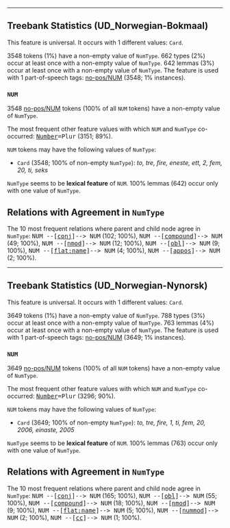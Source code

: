 

--------------------------------------------------------------------------------

## Treebank Statistics (UD_Norwegian-Bokmaal)

This feature is universal.
It occurs with 1 different values: `Card`.

3548 tokens (1%) have a non-empty value of `NumType`.
662 types (2%) occur at least once with a non-empty value of `NumType`.
642 lemmas (3%) occur at least once with a non-empty value of `NumType`.
The feature is used with 1 part-of-speech tags: [no-pos/NUM]() (3548; 1% instances).

### `NUM`

3548 [no-pos/NUM]() tokens (100% of all `NUM` tokens) have a non-empty value of `NumType`.

The most frequent other feature values with which `NUM` and `NumType` co-occurred: <tt><a href="Number.html">Number</a>=Plur</tt> (3151; 89%).

`NUM` tokens may have the following values of `NumType`:

* `Card` (3548; 100% of non-empty `NumType`): <em>to, tre, fire, eneste, ett, 2, fem, 20, ti, seks</em>

`NumType` seems to be **lexical feature** of `NUM`. 100% lemmas (642) occur only with one value of `NumType`.

## Relations with Agreement in `NumType`

The 10 most frequent relations where parent and child node agree in `NumType`:
<tt>NUM --[<a href="../dep/conj.html">conj</a>]--> NUM</tt> (102; 100%),
<tt>NUM --[<a href="../dep/compound.html">compound</a>]--> NUM</tt> (49; 100%),
<tt>NUM --[<a href="../dep/nmod.html">nmod</a>]--> NUM</tt> (12; 100%),
<tt>NUM --[<a href="../dep/obl.html">obl</a>]--> NUM</tt> (9; 100%),
<tt>NUM --[<a href="../dep/flat:name.html">flat:name</a>]--> NUM</tt> (4; 100%),
<tt>NUM --[<a href="../dep/appos.html">appos</a>]--> NUM</tt> (2; 100%).



--------------------------------------------------------------------------------

## Treebank Statistics (UD_Norwegian-Nynorsk)

This feature is universal.
It occurs with 1 different values: `Card`.

3649 tokens (1%) have a non-empty value of `NumType`.
788 types (3%) occur at least once with a non-empty value of `NumType`.
763 lemmas (4%) occur at least once with a non-empty value of `NumType`.
The feature is used with 1 part-of-speech tags: [no-pos/NUM]() (3649; 1% instances).

### `NUM`

3649 [no-pos/NUM]() tokens (100% of all `NUM` tokens) have a non-empty value of `NumType`.

The most frequent other feature values with which `NUM` and `NumType` co-occurred: <tt><a href="Number.html">Number</a>=Plur</tt> (3296; 90%).

`NUM` tokens may have the following values of `NumType`:

* `Card` (3649; 100% of non-empty `NumType`): <em>to, tre, fire, 1, ti, fem, 20, 2006, einaste, 2005</em>

`NumType` seems to be **lexical feature** of `NUM`. 100% lemmas (763) occur only with one value of `NumType`.

## Relations with Agreement in `NumType`

The 10 most frequent relations where parent and child node agree in `NumType`:
<tt>NUM --[<a href="../dep/conj.html">conj</a>]--> NUM</tt> (165; 100%),
<tt>NUM --[<a href="../dep/obl.html">obl</a>]--> NUM</tt> (55; 100%),
<tt>NUM --[<a href="../dep/compound.html">compound</a>]--> NUM</tt> (18; 100%),
<tt>NUM --[<a href="../dep/nmod.html">nmod</a>]--> NUM</tt> (9; 100%),
<tt>NUM --[<a href="../dep/flat:name.html">flat:name</a>]--> NUM</tt> (5; 100%),
<tt>NUM --[<a href="../dep/nummod.html">nummod</a>]--> NUM</tt> (2; 100%),
<tt>NUM --[<a href="../dep/cc.html">cc</a>]--> NUM</tt> (1; 100%).

